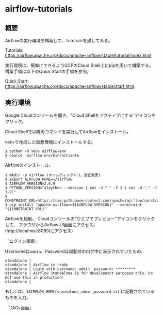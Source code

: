 # airflow-tutorials

## 概要

Airflowの実行環境を構築して、Tutorialsを試してみる。

Tutorials:  
https://airflow.apache.org/docs/apache-airflow/stable/tutorial/index.html

実行環境は、簡単にできるようGCPのCloud Shell上にpipを用いて構築する。  
構築手順は以下のQuick Startの手順を参照。

Quick Start:  
https://airflow.apache.org/docs/apache-airflow/stable/start.html

## 実行環境

Google Cloudコンソールを開き、"Cloud Shellをアクティブにする"アイコンをクリック。

Cloud Shellで以降のコマンドを実行してAirflowをインストール。

venvで作成した仮想環境にインストールする。

```
$ python -m venv airflow-env
$ source  airflow-env/bin/activate
```

Airflowのインストール。

```
$ mkdir -p airflow (ホームディレクトリ、適宜変更)
$ export AIRFLOW_HOME=~/airflow
$ AIRFLOW_VERSION=2.6.0
$ PYTHON_VERSION="$(python --version | cut -d " " -f 2 | cut -d "." -f 1-2)"
$ CONSTRAINT_URL=https://raw.githubusercontent.com/apache/airflow/constraints-${AIRFLOW_VERSION}/constraints-${PYTHON_VERSION}.txt
$ pip install "apache-airflow==${AIRFLOW_VERSION}" --constraint "${CONSTRAINT_URL}"
```

Airflowを起動。
Cloudコンソールの"ウエブでプレビュー"アイコンをクリックして、
ブラウザからAirflow UI画面にアクセス。  
(http://localhost:8080/にアクセス)

「ログイン画面」

Usernameは`admin`、Passwordは起動時のログ中に表示されていたもの、
```
standalone | 
standalone | Airflow is ready
standalone | Login with username: admin  password: *********
standalone | Airflow Standalone is for development purposes only. Do not use this in production!
standalone |
```
もしくは、`$AIRFLOW_HOME/standalone_admin_password.txt`
に記載されているものを入力。

「DAGs画面」
